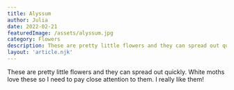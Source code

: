 ```yaml
---
title: Alyssum
author: Julia
date: 2022-02-21
featuredImage: /assets/alyssum.jpg
category: Flowers
description: These are pretty little flowers and they can spread out quickly. White moths love these so I need to pay close attention to them.
layout: 'article.njk'
---
```


These are pretty little flowers and they can spread out quickly. White moths love these so I need to pay close attention to them. I really like them!